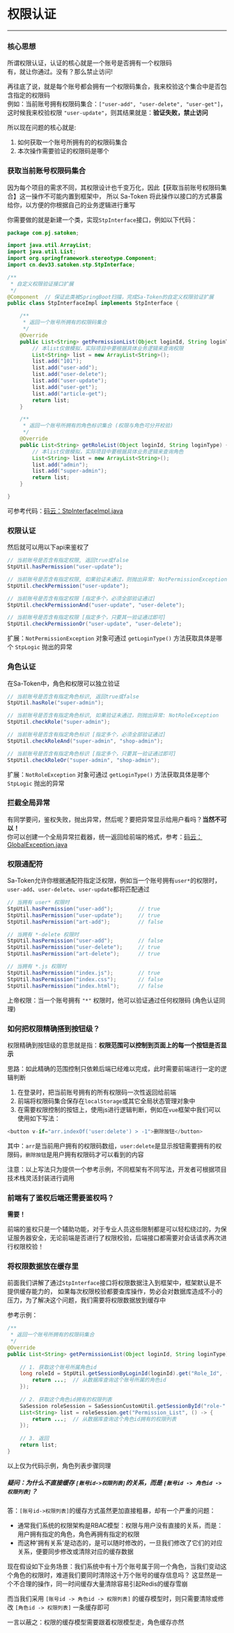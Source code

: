 # 权限认证
--- 


### 核心思想

所谓权限认证，认证的核心就是一个账号是否拥有一个权限码 <br/>
有，就让你通过。没有？那么禁止访问!

再往底了说，就是每个账号都会拥有一个权限码集合，我来校验这个集合中是否包含指定的权限码 <br/>
例如：当前账号拥有权限码集合：`["user-add", "user-delete", "user-get"]`，这时候我来校验权限 `"user-update"`，则其结果就是：**验证失败，禁止访问** <br/>

所以现在问题的核心就是: 
1. 如何获取一个账号所拥有的的权限码集合
2. 本次操作需要验证的权限码是哪个 

### 获取当前账号权限码集合
因为每个项目的需求不同，其权限设计也千变万化，因此【获取当前账号权限码集合】这一操作不可能内置到框架中，
所以 Sa-Token 将此操作以接口的方式暴露给你，以方便的你根据自己的业务逻辑进行重写

你需要做的就是新建一个类，实现`StpInterface`接口，例如以下代码：

``` java 
package com.pj.satoken;

import java.util.ArrayList;
import java.util.List;
import org.springframework.stereotype.Component;
import cn.dev33.satoken.stp.StpInterface;

/**
 * 自定义权限验证接口扩展 
 */
@Component	// 保证此类被SpringBoot扫描，完成Sa-Token的自定义权限验证扩展 
public class StpInterfaceImpl implements StpInterface {

	/**
	 * 返回一个账号所拥有的权限码集合 
	 */
	@Override
	public List<String> getPermissionList(Object loginId, String loginType) {
		// 本list仅做模拟，实际项目中要根据具体业务逻辑来查询权限
		List<String> list = new ArrayList<String>();	
		list.add("101");
		list.add("user-add");
		list.add("user-delete");
		list.add("user-update");
		list.add("user-get");
		list.add("article-get");
		return list;
	}

	/**
	 * 返回一个账号所拥有的角色标识集合 (权限与角色可分开校验)
	 */
	@Override
	public List<String> getRoleList(Object loginId, String loginType) {
		// 本list仅做模拟，实际项目中要根据具体业务逻辑来查询角色
		List<String> list = new ArrayList<String>();	
		list.add("admin");
		list.add("super-admin");
		return list;
	}

}
```

可参考代码：[码云：StpInterfaceImpl.java](https://gitee.com/dromara/sa-token/blob/master/sa-token-demo/sa-token-demo-springboot/src/main/java/com/pj/satoken/StpInterfaceImpl.java)

<!-- todo: 缓存逻辑 -->



### 权限认证
然后就可以用以下api来鉴权了

``` java
// 当前账号是否含有指定权限, 返回true或false 
StpUtil.hasPermission("user-update");		

// 当前账号是否含有指定权限, 如果验证未通过，则抛出异常: NotPermissionException 
StpUtil.checkPermission("user-update");		

// 当前账号是否含有指定权限 [指定多个，必须全部验证通过] 
StpUtil.checkPermissionAnd("user-update", "user-delete");		

// 当前账号是否含有指定权限 [指定多个，只要其一验证通过即可] 
StpUtil.checkPermissionOr("user-update", "user-delete");		
```

扩展：`NotPermissionException` 对象可通过 `getLoginType()` 方法获取具体是哪个 `StpLogic` 抛出的异常


### 角色认证
在Sa-Token中，角色和权限可以独立验证

``` java
// 当前账号是否含有指定角色标识, 返回true或false 
StpUtil.hasRole("super-admin");		

// 当前账号是否含有指定角色标识, 如果验证未通过，则抛出异常: NotRoleException 
StpUtil.checkRole("super-admin");		

// 当前账号是否含有指定角色标识 [指定多个，必须全部验证通过] 
StpUtil.checkRoleAnd("super-admin", "shop-admin");		

// 当前账号是否含有指定角色标识 [指定多个，只要其一验证通过即可] 
StpUtil.checkRoleOr("super-admin", "shop-admin");		
```

扩展：`NotRoleException` 对象可通过 `getLoginType()` 方法获取具体是哪个 `StpLogic` 抛出的异常



### 拦截全局异常
有同学要问，鉴权失败，抛出异常，然后呢？要把异常显示给用户看吗？**当然不可以！** <br>
你可以创建一个全局异常拦截器，统一返回给前端的格式，参考：[码云：GlobalException.java](https://gitee.com/dromara/sa-token/blob/master/sa-token-demo/sa-token-demo-springboot/src/main/java/com/pj/test/GlobalException.java)


### 权限通配符
Sa-Token允许你根据通配符指定泛权限，例如当一个账号拥有`user*`的权限时，`user-add`、`user-delete`、`user-update`都将匹配通过

``` java
// 当拥有 user* 权限时
StpUtil.hasPermission("user-add");        // true
StpUtil.hasPermission("user-update");     // true
StpUtil.hasPermission("art-add");         // false

// 当拥有 *-delete 权限时
StpUtil.hasPermission("user-add");        // false
StpUtil.hasPermission("user-delete");     // true
StpUtil.hasPermission("art-delete");      // true

// 当拥有 *.js 权限时
StpUtil.hasPermission("index.js");        // true
StpUtil.hasPermission("index.css");       // false
StpUtil.hasPermission("index.html");      // false
```

上帝权限：当一个账号拥有 `"*"` 权限时，他可以验证通过任何权限码 (角色认证同理)


### 如何把权限精确搭到按钮级？
权限精确到按钮级的意思就是指：**权限范围可以控制到页面上的每一个按钮是否显示**

思路：如此精确的范围控制只依赖后端已经难以完成，此时需要前端进行一定的逻辑判断

1. 在登录时，把当前账号拥有的所有权限码一次性返回给前端
2. 前端将权限码集合保存在`localStorage`或其它全局状态管理对象中
3. 在需要权限控制的按钮上，使用js进行逻辑判断，例如在`vue`框架中我们可以使用如下写法：
``` js
<button v-if="arr.indexOf('user:delete') > -1">删除按钮</button>
```
其中：`arr`是当前用户拥有的权限码数组，`user:delete`是显示按钮需要拥有的权限码，`删除按钮`是用户拥有权限码才可以看到的内容


注意：以上写法只为提供一个参考示例，不同框架有不同写法，开发者可根据项目技术栈灵活封装进行调用


### 前端有了鉴权后端还需要鉴权吗？
**需要！**

前端的鉴权只是一个辅助功能，对于专业人员这些限制都是可以轻松绕过的，为保证服务器安全，无论前端是否进行了权限校验，后端接口都需要对会话请求再次进行权限校验！


### 将权限数据放在缓存里
前面我们讲解了通过`StpInterface`接口将权限数据注入到框架中，框架默认是不提供缓存能力的，
如果每次权限校验都要查库操作，势必会对数据库造成不小的压力，为了解决这个问题，我们需要将权限数据放到缓存中 

参考示例：
``` java
/**
 * 返回一个账号所拥有的权限码集合 
 */
@Override
public List<String> getPermissionList(Object loginId, String loginType) {
	
	// 1. 获取这个账号所属角色id 
	long roleId = StpUtil.getSessionByLoginId(loginId).get("Role_Id", () -> {
		return ...;	 // 从数据库查询这个账号所属的角色id 
	});
	
	// 2. 获取这个角色id拥有的权限列表  
	SaSession roleSession = SaSessionCustomUtil.getSessionById("role-" + roleId);
	List<String> list = roleSession.get("Permission_List", () -> {
		return ...;  // 从数据库查询这个角色id拥有的权限列表 
	});
	
	// 3. 返回
	return list;
}
```
以上仅为代码示例，角色列表步骤同理 

##### 疑问：为什么不直接缓存 `[账号id->权限列表]`的关系，而是 `[账号id -> 角色id -> 权限列表]`？

<!-- ``` java
// 在一个账号登录时写入其权限数据
RedisUtil.setValue("账号id", <权限列表>);

// 然后在`StpInterface`接口中，如下方式获取
List<String> list = RedisUtil.getValue("账号id");
``` -->

答：`[账号id->权限列表]`的缓存方式虽然更加直接粗暴，却有一个严重的问题：

- 通常我们系统的权限架构是RBAC模型：权限与用户没有直接的关系，而是：用户拥有指定的角色，角色再拥有指定的权限
- 而这种'拥有关系'是动态的，是可以随时修改的，一旦我们修改了它们的对应关系，便要同步修改或清除对应的缓存数据 

现在假设如下业务场景：我们系统中有十万个账号属于同一个角色，当我们变动这个角色的权限时，难道我们要同时清除这十万个账号的缓存信息吗？
这显然是一个不合理的操作，同一时间缓存大量清除容易引起Redis的缓存雪崩

而当我们采用 `[账号id -> 角色id -> 权限列表]` 的缓存模型时，则只需要清除或修改 `[角色id -> 权限列表]` 一条缓存即可 

一言以蔽之：权限的缓存模型需要跟着权限模型走，角色缓存亦然 


